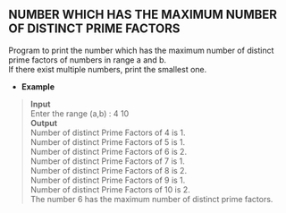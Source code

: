 ## NUMBER WHICH HAS THE MAXIMUM NUMBER OF DISTINCT PRIME FACTORS       

Program to print the number which has the maximum number of distinct prime factors of numbers in range a and b.        
If there exist multiple numbers, print the smallest one.         
      
* **Example**   
      
> **Input**     
> Enter the range (a,b) : 4  10       
> **Output**      
> Number of distinct Prime Factors of 4 is 1.          
> Number of distinct Prime Factors of 5 is 1.     
> Number of distinct Prime Factors of 6 is 2.         
> Number of distinct Prime Factors of 7 is 1.       
> Number of distinct Prime Factors of 8 is 2.        
> Number of distinct Prime Factors of 9 is 1.      
> Number of distinct Prime Factors of 10 is 2.     
> The number 6 has the maximum number of distinct prime factors.      

